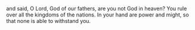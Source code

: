 and said, O Lord, God of our fathers, are you not God in heaven? You rule over all the kingdoms of the nations. In your hand are power and might, so that none is able to withstand you.
